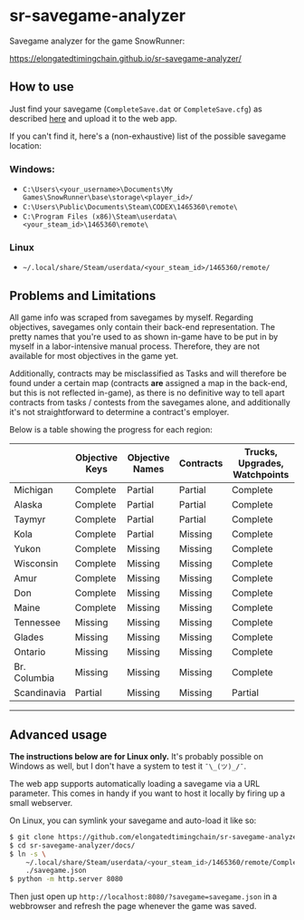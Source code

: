 # sr-savegame-analyzer

Savegame analyzer for the game SnowRunner:

https://elongatedtimingchain.github.io/sr-savegame-analyzer/

## How to use

Just find your savegame (`CompleteSave.dat` or `CompleteSave.cfg`) as described
[here](https://www.maprunner.info/resources/save-editor)
and upload it to the web app.

If you can't find it, here's a (non-exhaustive) list of the possible savegame location:

### Windows:

- `C:\Users\<your_username>\Documents\My Games\SnowRunner\base\storage\<player_id>/`
- `C:\Users\Public\Documents\Steam\CODEX\1465360\remote\`
- `C:\Program Files (x86)\Steam\userdata\<your_steam_id>\1465360\remote\`

### Linux

- `~/.local/share/Steam/userdata/<your_steam_id>/1465360/remote/`

## Problems and Limitations

All game info was scraped from savegames by myself.
Regarding objectives, savegames only contain their back-end representation.
The pretty names that you're used to as shown in-game have to be put in by myself in a labor-intensive manual process. Therefore, they are not available
for most objectives in the game yet.

Additionally, contracts may be misclassified as Tasks and will therefore be found under a certain map (contracts **are** assigned a map in the back-end,
but this is not reflected in-game), as there is no definitive way to tell
apart contracts from tasks / contests from the savegames alone, and additionally it's not straightforward to determine a contract's employer.

Below is a table showing the progress for each region:

| | Objective Keys | Objective Names | Contracts | Trucks, Upgrades, Watchpoints |
|-|-|-|-|-|
|Michigan|Complete|Partial|Partial|Complete|
|Alaska|Complete|Partial|Partial|Complete|
|Taymyr|Complete|Partial|Partial|Complete|
|Kola|Complete|Partial|Missing|Complete|
|Yukon|Complete|Missing|Missing|Complete|
|Wisconsin|Complete|Missing|Missing|Complete|
|Amur|Complete|Missing|Missing|Complete|
|Don|Complete|Missing|Missing|Complete|
|Maine|Complete|Missing|Missing|Complete|
|Tennessee|Missing|Missing|Missing|Complete|
|Glades|Missing|Missing|Missing|Complete|
|Ontario|Missing|Missing|Missing|Complete|
|Br. Columbia|Missing|Missing|Missing|Complete|
|Scandinavia|Partial|Missing|Missing|Partial|

---

## Advanced usage

**The instructions below are for Linux only.** It's probably possible on Windows as well, but I don't have a system to test it `¯\_(ツ)_/¯`.

The web app supports automatically loading a savegame via a URL parameter.
This comes in handy if you want to host it locally by firing up a small webserver.

On Linux, you can symlink your savegame and auto-load it like so:

```bash
$ git clone https://github.com/elongatedtimingchain/sr-savegame-analyzer.git
$ cd sr-savegame-analyzer/docs/
$ ln -s \
    ~/.local/share/Steam/userdata/<your_steam_id>/1465360/remote/CompleteSave.cfg \
    ./savegame.json
$ python -m http.server 8080
```

Then just open up `http://localhost:8080/?savegame=savegame.json` in a webbrowser and refresh the page whenever the game was saved.
